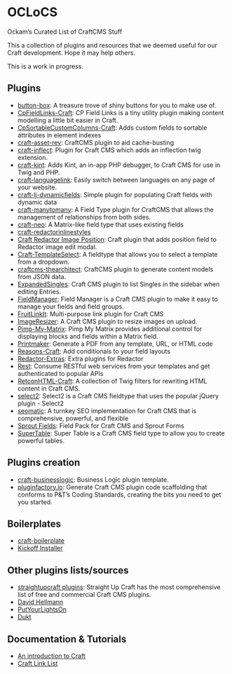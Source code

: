 # OCLoCS
Ockam’s Curated List of CraftCMS Stuff

This a collection of plugins and resources that we deemed useful for our Craft development. Hope it may help others. 

This is a work in progress.

## Plugins
- [button-box](http://plugins.supercooldesign.co.uk/plugin/button-box): A treasure trove of shiny buttons for you to make use of.
- [CpFieldLinks-Craft](https://github.com/mmikkel/CpFieldLinks-Craft): CP Field Links is a tiny utility plugin making content modelling a little bit easier in Craft.
- [CpSortableCustomColumns-Craft](https://github.com/mmikkel/CpSortableCustomColumns-Craft): Adds custom fields to sortable attributes in element indexes
- [craft-asset-rev](https://github.com/clubstudioltd/craft-asset-rev): CraftCMS plugin to aid cache-busting
- [craft-inflect](https://github.com/lukeholder/craft-inflect): Plugin for Craft CMS which adds an inflection twig extension.
- [craft-kint](https://github.com/mildlygeeky/craft_kint): Adds Kint, an in-app PHP debugger, to Craft CMS for use in Twig and PHP.
- [craft-languagelink](https://github.com/lindseydiloreto/craft-languagelink): Easily switch between languages on any page of your website.
- [craft-lj-dynamicfields](https://github.com/lewisjenkins/craft-lj-dynamicfields): Simple plugin for populating Craft fields with dynamic data
- [craft-manytomany](https://github.com/page-8/craft-manytomany): A Field Type plugin for CraftCMS that allows the management of relationships from both sides.
- [craft-neo](https://github.com/benjamminf/craft-neo): A Matrix-like field type that uses existing fields
- [craft-redactorinlinestyles](https://github.com/carlcs/craft-redactorinlinestyles)
- [Craft Redactor Image Position](https://github.com/nicholasodo/craft-redactorimageposition): Craft plugin that adds position field to Redactor image edit modal.
- [Craft-TemplateSelect](https://github.com/sjelfull/Craft-TemplateSelect): A fieldtype that allows you to select a template from a dropdown.
- [craftcms-thearchitect](https://github.com/Pennebaker/craftcms-thearchitect): CraftCMS plugin to generate content models from JSON data.
- [ExpandedSingles](https://github.com/engram-design/ExpandedSingles): Craft CMS plugin to list Singles in the sidebar when editing Entries.
- [FieldManager](https://github.com/engram-design/FieldManager): Field Manager is a Craft CMS plugin to make it easy to manage your fields and field groups.
- [FruitLinkIt](https://github.com/fruitstudios/LinkIt): Multi-purpose link plugin for Craft CMS
- [ImageResizer](https://github.com/engram-design/ImageResizer): A Craft CMS plugin to resize images on upload.
- [Pimp-My-Matrix](https://github.com/supercool/Pimp-My-Matrix): Pimp My Matrix provides additional control for displaying blocks and fields within a Matrix field.
- [Printmaker](https://printmaker.docs.topshelfcraft.com/): Generate a PDF from any template, URL, or HTML code
- [Reasons-Craft](https://github.com/mmikkel/Reasons-Craft/): Add conditionals to your field layouts
- [Redactor-Extras](https://github.com/elliotlewis/Redactor-Extras): Extra plugins for Redactor
- [Rest](https://dukt.net/craft/rest): Consume RESTful web services from your templates and get authenticated to popular APIs
- [RetconHTML-Craft](https://github.com/mmikkel/RetconHTML-Craft): A collection of Twig filters for rewriting HTML content in Craft CMS.
- [select2](https://github.com/madebyshape/select2): Select2 is a Craft CMS fieldtype that uses the popular jQuery plugin - Select2
- [seomatic](https://github.com/nystudio107/seomatic): A turnkey SEO implementation for Craft CMS that is comprehensive, powerful, and flexible
- [Sprout Fields](http://sprout.barrelstrengthdesign.com/craft-plugins/fields): Field Pack for Craft CMS and Sprout Forms
- [SuperTable](https://github.com/engram-design/SuperTable): Super Table is a Craft CMS field type to allow you to create powerful tables.

## Plugins creation
- [craft-businesslogic](https://github.com/lindseydiloreto/craft-businesslogic): Business Logic plugin template.
- [pluginfactory.io](https://pluginfactory.io/): Generate Craft CMS plugin code scaffolding that conforms to P&T’s Coding Standards, creating the bits you need to get you started.

## Boilerplates
- [craft-boilerplate](https://github.com/venveo/craft-boilerplate)
- [Kickoff Installer](https://github.com/clubstudioltd/kickoff-installer)

## Other plugins lists/sources
- [straightupcraft plugins](https://straightupcraft.com/craft-plugins): Straight Up Craft has the most comprehensive list of free and commercial Craft CMS plugins.
- [David Hellmann](https://medium.com/webdevs/craft-cms-plugins-our-favorites-and-more-a05e8d5b31e2#.pczqjrpu7)
- [PutYourLightsOn](https://www.putyourlightson.net/)
- [Dukt](https://dukt.net/)

## Documentation & Tutorials
- [An introduction to Craft](https://github.com/jeromecoupe/iad_craftcms_introduction/blob/master/craft_introduction_en.md)
- [Craft Link List](http://craftlinklist.com/)
